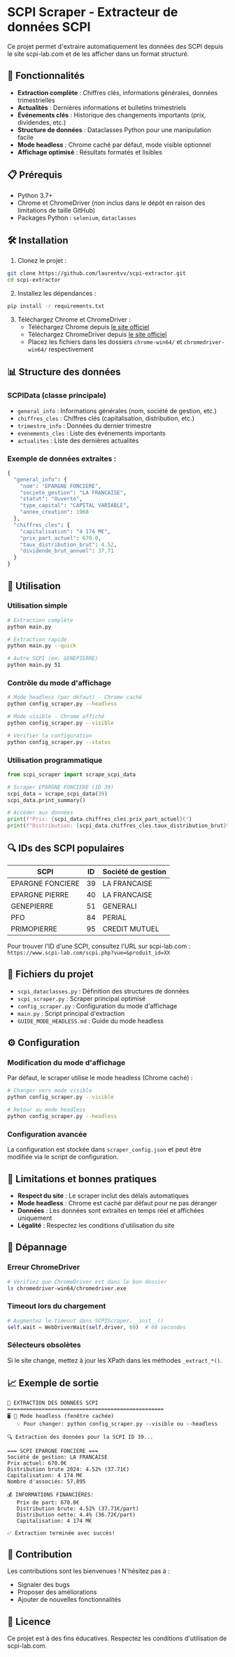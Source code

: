 # SCPI Scraper - Extracteur de données SCPI

Ce projet permet d'extraire automatiquement les données des SCPI depuis le site scpi-lab.com et de les afficher dans un format structuré.

## 🚀 Fonctionnalités

- **Extraction complète** : Chiffres clés, informations générales, données trimestrielles
- **Actualités** : Dernières informations et bulletins trimestriels
- **Événements clés** : Historique des changements importants (prix, dividendes, etc.)
- **Structure de données** : Dataclasses Python pour une manipulation facile
- **Mode headless** : Chrome caché par défaut, mode visible optionnel
- **Affichage optimisé** : Résultats formatés et lisibles

## 📋 Prérequis

- Python 3.7+
- Chrome et ChromeDriver (non inclus dans le dépôt en raison des limitations de taille GitHub)
- Packages Python : `selenium`, `dataclasses`

## 🛠️ Installation

1. Clonez le projet :
```bash
git clone https://github.com/laurentvv/scpi-extractor.git
cd scpi-extractor
```

2. Installez les dépendances :
```bash
pip install -r requirements.txt
```

3. Téléchargez Chrome et ChromeDriver :
   - Téléchargez Chrome depuis [le site officiel](https://www.google.com/chrome/)
   - Téléchargez ChromeDriver depuis [le site officiel](https://chromedriver.chromium.org/downloads)
   - Placez les fichiers dans les dossiers `chrome-win64/` et `chromedriver-win64/` respectivement

## 📊 Structure des données

### SCPIData (classe principale)
- `general_info` : Informations générales (nom, société de gestion, etc.)
- `chiffres_cles` : Chiffres clés (capitalisation, distribution, etc.)
- `trimestre_info` : Données du dernier trimestre
- `evenements_cles` : Liste des événements importants
- `actualites` : Liste des dernières actualités

### Exemple de données extraites :
```python
{
  "general_info": {
    "nom": "EPARGNE FONCIERE",
    "societe_gestion": "LA FRANCAISE",
    "statut": "Ouverte",
    "type_capital": "CAPITAL VARIABLE",
    "annee_creation": 1968
  },
  "chiffres_cles": {
    "capitalisation": "4 174 M€",
    "prix_part_actuel": 670.0,
    "taux_distribution_brut": 4.52,
    "dividende_brut_annuel": 37.71
  }
}
```

## 🎯 Utilisation

### Utilisation simple

```bash
# Extraction complète
python main.py

# Extraction rapide
python main.py --quick

# Autre SCPI (ex: GENEPIERRE)
python main.py 51
```

### Contrôle du mode d'affichage

```bash
# Mode headless (par défaut) - Chrome caché
python config_scraper.py --headless

# Mode visible - Chrome affiché
python config_scraper.py --visible

# Vérifier la configuration
python config_scraper.py --status
```

### Utilisation programmatique

```python
from scpi_scraper import scrape_scpi_data

# Scraper EPARGNE FONCIERE (ID 39)
scpi_data = scrape_scpi_data(39)
scpi_data.print_summary()

# Accéder aux données
print(f"Prix: {scpi_data.chiffres_cles.prix_part_actuel}€")
print(f"Distribution: {scpi_data.chiffres_cles.taux_distribution_brut}%")
```

## 🔍 IDs des SCPI populaires

| SCPI | ID | Société de gestion |
|------|----|--------------------|
| EPARGNE FONCIERE | 39 | LA FRANCAISE |
| EPARGNE PIERRE | 40 | LA FRANCAISE |
| GENEPIERRE | 51 | GENERALI |
| PFO | 84 | PERIAL |
| PRIMOPIERRE | 95 | CREDIT MUTUEL |

Pour trouver l'ID d'une SCPI, consultez l'URL sur scpi-lab.com :
`https://www.scpi-lab.com/scpi.php?vue=&produit_id=XX`

## 📁 Fichiers du projet

- `scpi_dataclasses.py` : Définition des structures de données
- `scpi_scraper.py` : Scraper principal optimisé
- `config_scraper.py` : Configuration du mode d'affichage
- `main.py` : Script principal d'extraction
- `GUIDE_MODE_HEADLESS.md` : Guide du mode headless

## ⚙️ Configuration

### Modification du mode d'affichage
Par défaut, le scraper utilise le mode headless (Chrome caché) :

```bash
# Changer vers mode visible
python config_scraper.py --visible

# Retour au mode headless
python config_scraper.py --headless
```

### Configuration avancée
La configuration est stockée dans `scraper_config.json` et peut être modifiée via le script de configuration.

## 🚨 Limitations et bonnes pratiques

- **Respect du site** : Le scraper inclut des délais automatiques
- **Mode headless** : Chrome est caché par défaut pour ne pas déranger
- **Données** : Les données sont extraites en temps réel et affichées uniquement
- **Légalité** : Respectez les conditions d'utilisation du site

## 🔧 Dépannage

### Erreur ChromeDriver
```bash
# Vérifiez que ChromeDriver est dans le bon dossier
ls chromedriver-win64/chromedriver.exe
```

### Timeout lors du chargement
```python
# Augmentez le timeout dans SCPIScraper.__init__()
self.wait = WebDriverWait(self.driver, 60)  # 60 secondes
```

### Sélecteurs obsolètes
Si le site change, mettez à jour les XPath dans les méthodes `_extract_*()`.

## 📈 Exemple de sortie

```
🚀 EXTRACTION DES DONNÉES SCPI
==================================================
🖥️ 🚫 Mode headless (fenêtre cachée)
   💡 Pour changer: python config_scraper.py --visible ou --headless

🔍 Extraction des données pour la SCPI ID 39...

=== SCPI EPARGNE FONCIERE ===
Société de gestion: LA FRANCAISE
Prix actuel: 670.0€
Distribution brute 2024: 4.52% (37.71€)
Capitalisation: 4 174 M€
Nombre d'associés: 57,895

💰 INFORMATIONS FINANCIÈRES:
   Prix de part: 670.0€
   Distribution brute: 4.52% (37.71€/part)
   Distribution nette: 4.4% (36.72€/part)
   Capitalisation: 4 174 M€

✅ Extraction terminée avec succès!
```

## 🤝 Contribution

Les contributions sont les bienvenues ! N'hésitez pas à :
- Signaler des bugs
- Proposer des améliorations
- Ajouter de nouvelles fonctionnalités

## 📄 Licence

Ce projet est à des fins éducatives. Respectez les conditions d'utilisation de scpi-lab.com.


